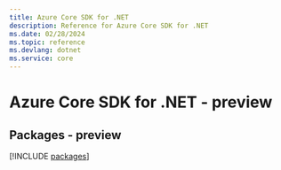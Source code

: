 ```yaml
---
title: Azure Core SDK for .NET
description: Reference for Azure Core SDK for .NET
ms.date: 02/28/2024
ms.topic: reference
ms.devlang: dotnet
ms.service: core
---
```

# Azure Core SDK for .NET - preview
## Packages - preview
[!INCLUDE [packages](core-index.md)]